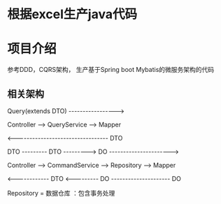 # 根据excel生产java代码

# 项目介绍
参考DDD，CQRS架构，
生产基于Spring boot Mybatis的微服务架构的代码

## 相关架构 
Query(extends DTO) ----------------->  

Controller --> QueryService --> Mapper

<--------------------------------- DTO

DTO --------- DTO ---------> DO ---------------------->

Controller --> CommandService --> Repository --> Mapper

<------------ DTO <--------- DO --------------------- DO 



Repository = 数据仓库 ：包含事务处理